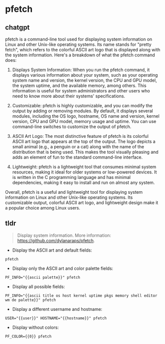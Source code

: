 # pfetch 
## chatgpt 
pfetch is a command-line tool used for displaying system information on Linux and other Unix-like operating systems. Its name stands for "pretty fetch", which refers to the colorful ASCII art logo that is displayed along with the system information. Here's a breakdown of what the pfetch command does:

1. Displays System Information: When you run the pfetch command, it displays various information about your system, such as your operating system name and version, the kernel version, the CPU and GPU model, the system uptime, and the available memory, among others. This information is useful for system administrators and other users who need to know more about their systems' specifications.

2. Customizable: pfetch is highly customizable, and you can modify the output by adding or removing modules. By default, it displays several modules, including the OS logo, hostname, OS name and version, kernel version, CPU and GPU model, memory usage and uptime. You can use command-line switches to customize the output of pfetch.

3. ASCII Art Logo: The most distinctive feature of pfetch is its colorful ASCII art logo that appears at the top of the output. The logo depicts a small animal (e.g., a penguin or a cat) along with the name of the distribution that is being used. This makes the tool visually pleasing and adds an element of fun to the standard command-line interface.

4. Lightweight: pfetch is a lightweight tool that consumes minimal system resources, making it ideal for older systems or low-powered devices. It is written in the C programming language and has minimal dependencies, making it easy to install and run on almost any system.

Overall, pfetch is a useful and lightweight tool for displaying system information on Linux and other Unix-like operating systems. Its customizable output, colorful ASCII art logo, and lightweight design make it a popular choice among Linux users. 

## tldr 
 
> Display system information.
> More information: <https://github.com/dylanaraps/pfetch>.

- Display the ASCII art and default fields:

`pfetch`

- Display only the ASCII art and color palette fields:

`PF_INFO="{{ascii palette}}" pfetch`

- Display all possible fields:

`PF_INFO="{{ascii title os host kernel uptime pkgs memory shell editor wm de palette}}" pfetch`

- Display a different username and hostname:

`USER="{{user}}" HOSTNAME="{{hostname}}" pfetch`

- Display without colors:

`PF_COLOR={{0}} pfetch`
